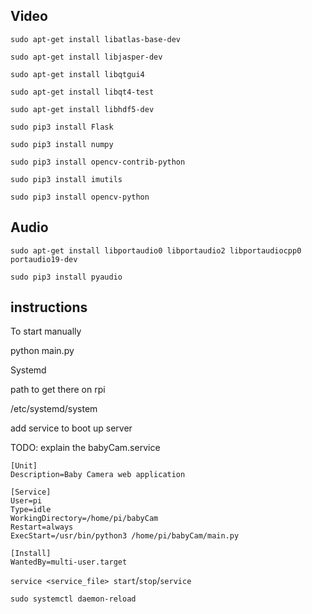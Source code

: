 ## Video

```
sudo apt-get install libatlas-base-dev

sudo apt-get install libjasper-dev

sudo apt-get install libqtgui4

sudo apt-get install libqt4-test

sudo apt-get install libhdf5-dev

sudo pip3 install Flask

sudo pip3 install numpy

sudo pip3 install opencv-contrib-python

sudo pip3 install imutils

sudo pip3 install opencv-python
```

## Audio

`sudo apt-get install libportaudio0 libportaudio2 libportaudiocpp0 portaudio19-dev`

`sudo pip3 install pyaudio`

## instructions

To start manually

python main.py

Systemd

path to get there on rpi

/etc/systemd/system

add service to boot up server

TODO: explain the babyCam.service

```
[Unit]
Description=Baby Camera web application

[Service]
User=pi
Type=idle
WorkingDirectory=/home/pi/babyCam
Restart=always
ExecStart=/usr/bin/python3 /home/pi/babyCam/main.py

[Install]
WantedBy=multi-user.target
```

`service <service_file> start`/`stop`/`service`

`sudo systemctl daemon-reload`
